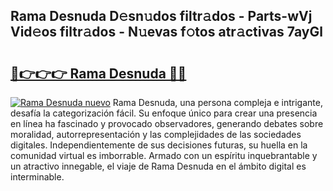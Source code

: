 ## Rama Desnuda D𝚎sn𝚞dos filtr𝚊dos - Parts-wVj Vid𝚎os filtr𝚊dos - N𝚞evas f𝚘tos atr𝚊ctivas 7ayGl

# <h2><a href="http://mbci9d6.tromn.icu/?c=Rama+Desnuda">🔗👉👉👉 Rama Desnuda 🔗🔗</a></h2>

[![Rama Desnuda nuevo](https://i.imgur.com/pEAQMta.gif)](http://mbci9d6.tromn.icu/?c=Rama+Desnuda)
Rama Desnuda, una persona compleja e intrigante, desafía la categorización fácil. Su enfoque único para crear una presencia en línea ha fascinado y provocado observadores, generando debates sobre moralidad, autorrepresentación y las complejidades de las sociedades digitales. Independientemente de sus decisiones futuras, su huella en la comunidad virtual es imborrable. Armado con un espíritu inquebrantable y un atractivo innegable, el viaje de Rama Desnuda en el ámbito digital es interminable.
